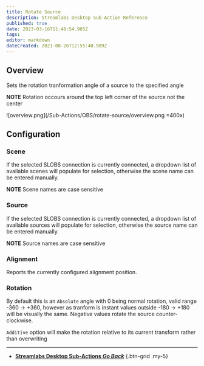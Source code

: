 ```yaml
---
title: Rotate Source
description: Streamlabs Desktop Sub-Action Reference
published: true
date: 2023-03-16T11:48:54.985Z
tags: 
editor: markdown
dateCreated: 2021-08-26T12:55:40.989Z
---
```


## Overview
Sets the rotation tranformation angle of a source to the specified angle

**NOTE** Rotation occours around the top left corner of the source not the center

![overview.png](/Sub-Actions/OBS/rotate-source/overview.png =400x)

## Configuration
### Scene
If the selected SLOBS connection is currently connected, a dropdown list of available scenes will populate for selection, otherwise the scene name can be entered manually.

**NOTE** Scene names are case sensitive 

### Source
If the selected SLOBS connection is currently connected, a dropdown list of available sources will populate for selection, otherwise the source name can be entered manually.

**NOTE** Source names are case sensitive

### Alignment
Reports the currently configured alignment position.

### Rotation
By default this is an `Absolute` angle with 0 being normal rotation, valid range -360 -> +360, however as tranform is instant values outside -180 -> +180 will be visually the same. Negative values rotate the source counter-clockwise.

`Additive` option will make the rotation relative to its current transform rather than overwriting

---

- [<i class="mdi mdi-chevron-left"></i> **Streamlabs Desktop Sub-Actions *Go Back***](/Sub-Actions/Streamlabs-Desktop)
{.btn-grid .my-5}
